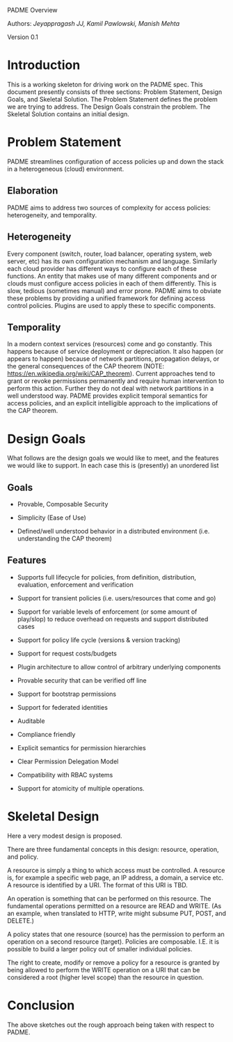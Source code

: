 PADME Overview

Authors: *Jeyappragash JJ, Kamil Pawlowski, Manish Mehta*

Version 0.1

# Introduction

This is a working skeleton for driving work on the PADME spec.  This document presently consists of three sections: Problem Statement, Design Goals, and Skeletal Solution.   The Problem Statement defines the problem we are trying to address.  The Design Goals constrain the problem.  The Skeletal Solution contains an initial design.

# Problem Statement

PADME streamlines configuration of access policies up and down the stack in a heterogeneous (cloud) environment.

## Elaboration

PADME aims to address two sources of complexity for access policies: heterogeneity, and temporality. 

## Heterogeneity

Every component (switch, router, load balancer, operating system, web server, etc) has its own configuration mechanism and language.  Similarly each cloud provider has different ways to configure each of these functions.  An entity that makes use of many different components and or clouds must configure access policies in each of them differently.  This is slow, tedious (sometimes manual) and error prone.  PADME aims to obviate these problems by providing a unified framework for defining access control policies. Plugins are used to apply these to specific components.

## Temporality

In a modern context services (resources) come and go constantly.  This happens because of service deployment or depreciation. It also happen (or appears to happen) because of network partitions, propagation delays, or the general consequences of the CAP theorem (NOTE:  https://en.wikipedia.org/wiki/CAP_theorem).  Current approaches tend to grant or revoke permissions permanently and require human intervention to perform this action.  Further they do not deal with network partitions in a well understood way.  PADME provides explicit temporal semantics for access policies, and an explicit intelligible approach to the implications of the CAP theorem. 

# Design Goals

What follows are the design goals we would like to meet, and the features we would like to support. In each case this is (presently) an unordered list

## Goals

* Provable, Composable Security

* Simplicity (Ease of Use)

* Defined/well understood behavior in a distributed environment (i.e. understanding the CAP theorem)

## Features

* Supports full lifecycle for policies, from definition, distribution, evaluation, enforcement and verification

* Support for transient policies (i.e. users/resources that come and go)

* Support for variable levels of enforcement (or some amount of play/slop) to reduce overhead on requests and support distributed cases

* Support for policy life cycle (versions & version tracking)

* Support for request costs/budgets

* Plugin architecture to allow control of arbitrary underlying components

* Provable security that can be verified off line

* Support for bootstrap permissions

* Support for federated identities

* Auditable

* Compliance friendly

* Explicit semantics for permission hierarchies 

* Clear Permission Delegation Model

* Compatibility with RBAC systems

* Support for atomicity of multiple operations.

# Skeletal Design

Here a very modest design is proposed.

There are three fundamental concepts in this design: resource, operation, and policy.   

A resource is simply a thing to which access must be controlled.  A resource is, for example a specific web page,  an IP address, a domain, a service etc.   A resource is identified by a URI.  The format of this URI is TBD.

An operation is something that can be performed on this resource.  The fundamental operations permitted on a resource are READ and WRITE.  (As an example, when translated to HTTP,  write might subsume PUT, POST, and DELETE.)

A policy states that one resource (source) has the permission to perform an operation on a second resource (target).  Policies are composable. I.E. it is possible to build a larger policy out of smaller individual policies.

The right to create, modify or remove a policy for a resource is granted by being allowed to perform the WRITE operation on a URI that can be considered a root (higher level scope) than the resource in question.

# Conclusion

The above sketches out the rough approach being taken with respect to PADME.

